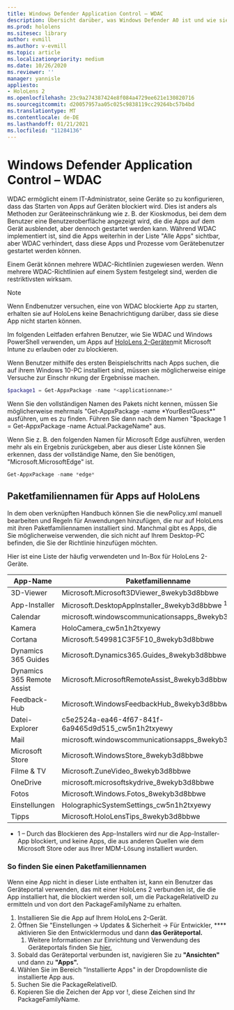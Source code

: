 ```yaml
---
title: Windows Defender Application Control – WDAC
description: Übersicht darüber, was Windows Defender A0 ist und wie sie zum Verwalten von Mixed -Reality-HoloLens-Geräten verwendet wird.
ms.prod: hololens
ms.sitesec: library
author: evmill
ms.author: v-evmill
ms.topic: article
ms.localizationpriority: medium
ms.date: 10/26/2020
ms.reviewer: ''
manager: yannisle
appliesto:
- HoloLens 2
ms.openlocfilehash: 23c9a274387424e8f084a4729ee621e130820716
ms.sourcegitcommit: d20057957aa05c025c9838119cc29264bc57b4bd
ms.translationtype: MT
ms.contentlocale: de-DE
ms.lasthandoff: 01/21/2021
ms.locfileid: "11284136"
---
```

# Windows Defender Application Control – WDAC

WDAC ermöglicht einem IT-Administrator, seine Geräte so zu konfigurieren, dass das Starten von Apps auf Geräten blockiert wird. Dies ist anders als Methoden zur Geräteeinschränkung wie z. B. der Kioskmodus, bei dem dem Benutzer eine Benutzeroberfläche angezeigt wird, die die Apps auf dem Gerät ausblendet, aber dennoch gestartet werden kann. Während WDAC implementiert ist, sind die Apps weiterhin in der Liste "Alle Apps" sichtbar, aber WDAC verhindert, dass diese Apps und Prozesse vom Gerätebenutzer gestartet werden können.

Einem Gerät können mehrere WDAC-Richtlinien zugewiesen werden. Wenn mehrere WDAC-Richtlinien auf einem System festgelegt sind, werden die restriktivsten wirksam. 

> [!NOTE]
> Wenn Endbenutzer versuchen, eine von WDAC blockierte App zu starten, erhalten sie auf HoloLens keine Benachrichtigung darüber, dass sie diese App nicht starten können.

Im folgenden Leitfaden erfahren Benutzer, wie Sie WDAC und Windows PowerShell verwenden, um Apps auf [HoloLens 2-Geräten](https://docs.microsoft.com/mem/intune/configuration/custom-profile-hololens)mit Microsoft Intune zu erlauben oder zu blockieren.

Wenn Benutzer mithilfe des ersten Beispielschritts nach Apps suchen, die auf ihrem Windows 10-PC installiert sind, müssen sie möglicherweise einige Versuche zur Einschr nkung der Ergebnisse machen.

```powershell
$package1 = Get-AppxPackage -name *<applicationname>*
``` 

Wenn Sie den vollständigen Namen des Pakets nicht kennen, müssen Sie möglicherweise mehrmals "Get-AppxPackage -name \*YourBestGuess\*" ausführen, um es zu finden. Führen Sie dann nach dem Namen "$package 1 = Get-AppxPackage -name Actual.PackageName" aus.

Wenn Sie z. B. den folgenden Namen für Microsoft Edge ausführen, werden mehr als ein Ergebnis zurückgeben, aber aus dieser Liste können Sie erkennen, dass der vollständige Name, den Sie benötigen, "Microsoft.MicrosoftEdge" ist.

```powershell
Get-AppxPackage -name *edge*
``` 

## Paketfamiliennamen für Apps auf HoloLens

In dem oben verknüpften Handbuch können Sie die newPolicy.xml manuell bearbeiten und Regeln für Anwendungen hinzufügen, die nur auf HoloLens mit ihren Paketfamiliennamen installiert sind. Manchmal gibt es Apps, die Sie möglicherweise verwenden, die sich nicht auf Ihrem Desktop-PC befinden, die Sie der Richtlinie hinzufügen möchten.

Hier ist eine Liste der häufig verwendeten und In-Box für HoloLens 2-Geräte.

| App-Name                   | Paketfamilienname                                |
|----------------------------|----------------------------------------------------|
| 3D-Viewer                  | Microsoft.Microsoft3DViewer_8wekyb3d8bbwe          |
| App-Installer              | Microsoft.DesktopAppInstaller_8wekyb3d8bbwe <sup> 1</sup>         |
| Calendar                   | microsoft.windowscommunicationsapps_8wekyb3d8bbwe  |
| Kamera                     | HoloCamera_cw5n1h2txyewy                           |
| Cortana                    | Microsoft.549981C3F5F10_8wekyb3d8bbwe              |
| Dynamics 365 Guides        | Microsoft.Dynamics365.Guides_8wekyb3d8bbwe         |
| Dynamics 365 Remote Assist | Microsoft.MicrosoftRemoteAssist_8wekyb3d8bbwe      |
| Feedback-Hub               | Microsoft.WindowsFeedbackHub_8wekyb3d8bbwe         |
| Datei-Explorer              | c5e2524a-ea46-4f67-841f-6a9465d9d515_cw5n1h2txyewy |
| Mail                       | microsoft.windowscommunicationsapps_8wekyb3d8bbwe  |
| Microsoft Store            | Microsoft.WindowsStore_8wekyb3d8bbwe               |
| Filme & TV                | Microsoft.ZuneVideo_8wekyb3d8bbwe                  |
| OneDrive                   | microsoft.microsoftskydrive_8wekyb3d8bbwe          |
| Fotos                     | Microsoft.Windows.Fotos_8wekyb3d8bbwe             |
| Einstellungen                   | HolographicSystemSettings_cw5n1h2txyewy            |
| Tipps                       | Microsoft.HoloLensTips_8wekyb3d8bbwe               |

- 1 – Durch das Blockieren des App-Installers wird nur die App-Installer-App blockiert, und keine Apps, die aus anderen Quellen wie dem Microsoft Store oder aus Ihrer MDM-Lösung installiert wurden.

### So finden Sie einen Paketfamiliennamen

Wenn eine App nicht in dieser Liste enthalten ist, kann ein Benutzer das Geräteportal verwenden, das mit einer HoloLens 2 verbunden ist, die die App installiert hat, die blockiert werden soll, um die PackageRelativeID zu ermitteln und von dort den PackageFamilyName zu erhalten.

1. Installieren Sie die App auf Ihrem HoloLens 2-Gerät. 
1. Öffnen Sie "Einstellungen -> Updates & Sicherheit -> Für Entwickler, **** aktivieren Sie den Entwicklermodus und dann **das Geräteportal.** 
    1. Weitere Informationen zur Einrichtung und Verwendung des Geräteportals finden Sie [hier.](https://docs.microsoft.com/windows/mixed-reality/develop/platform-capabilities-and-apis/using-the-windows-device-portal)
1. Sobald das Geräteportal verbunden ist, navigieren Sie zu **"Ansichten"** und dann zu **"Apps".** 
1. Wählen Sie im Bereich "Installierte Apps" in der Dropdownliste die installierte App aus. 
1. Suchen Sie die PackageRelativeID. 
1. Kopieren Sie die Zeichen der App vor !, diese Zeichen sind Ihr PackageFamilyName.


